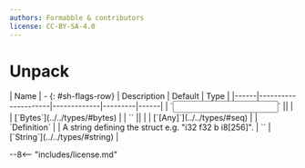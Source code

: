 ```yaml
---
authors: Formabble & contributors
license: CC-BY-SA-4.0
---
```



# Unpack

<div class="sh-parameters" markdown="1">
| Name | - {: #sh-flags-row} | Description | Default | Type |
|------|---------------------|-------------|---------|------|
| `<input>` || | | [`Bytes`](../../types/#bytes) |
| `<output>` || | | [`[Any]`](../../types/#seq) |
| `Definition` |  | A string defining the struct e.g. "i32 f32 b i8[256]". | `` | [`String`](../../types/#string) |

</div>



--8<-- "includes/license.md"

